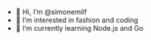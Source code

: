 - 👋 Hi, I’m @simonemilf
- 👀 I’m interested in fashion and coding
- 🌱 I’m currently learning Node.js and Go
